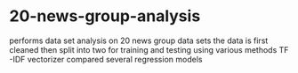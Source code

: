 # 20-news-group-analysis
performs data set analysis on 20 news group data sets
the data is first cleaned then split into two for training and testing
 using various methods TF -IDF vectorizer
 compared several regression models
